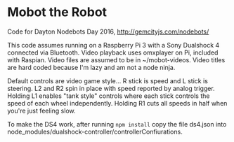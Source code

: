 Mobot the Robot
===============

Code for Dayton Nodebots Day 2016, http://gemcityjs.com/nodebots/

This code assumes running on a Raspberry Pi 3 with a Sony Dualshock 4 connected via Bluetooth. Video playback
uses omxplayer on Pi, included with Raspian. Video files are assumed to be in ~/mobot-videos. Video titles are hard coded because I'm lazy and am not a node ninja.

Default controls are video game style... R stick is speed and L stick is steering. L2 and R2 spin in place with speed reported by analog trigger. Holding L1 enables "tank style" controls where each stick controls the speed of each wheel independently. Holding R1 cuts all speeds in half when you're just feeling slow. 

To make the DS4 work, after running `npm install` copy the file ds4.json into node_modules/dualshock-controller/controllerConfiurations. 
